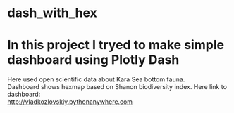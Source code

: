 # dash_with_hex
# In this project I tryed to make simple dashboard using Plotly Dash

Here used open scientific data about Kara Sea bottom fauna.  
Dashboard shows hexmap based on Shanon biodiversity index.
Here link to dashboard:  
[
](http://vladkozlovskiy.pythonanywhere.com)http://vladkozlovskiy.pythonanywhere.com

